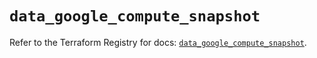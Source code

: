 # `data_google_compute_snapshot`

Refer to the Terraform Registry for docs: [`data_google_compute_snapshot`](https://registry.terraform.io/providers/hashicorp/google-beta/5.29.0/docs/data-sources/google_compute_snapshot).
